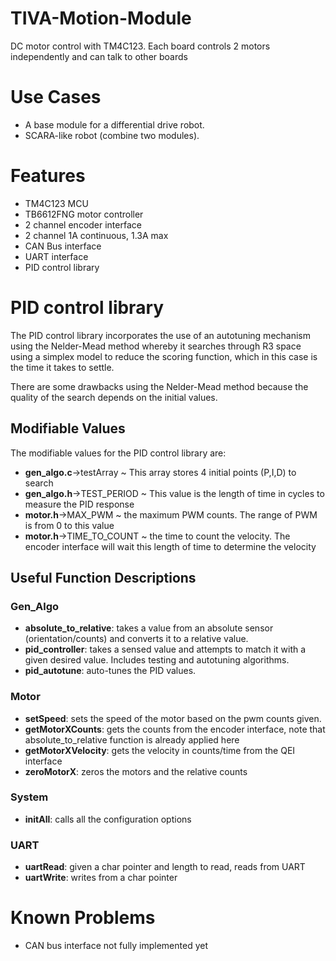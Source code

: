 # TIVA-Motion-Module
DC motor control with TM4C123. Each board controls 2 motors independently and can talk to other boards

# Use Cases
* A base module for a differential drive robot.
* SCARA-like robot (combine two modules).

# Features
* TM4C123 MCU
* TB6612FNG motor controller
* 2 channel encoder interface
* 2 channel 1A continuous, 1.3A max
* CAN Bus interface
* UART interface
* PID control library

# PID control library
The PID control library incorporates the use of an autotuning mechanism using the Nelder-Mead method whereby it searches through R3 space using a simplex model to reduce the scoring function, which in this case is the time it takes to settle.

There are some drawbacks using the Nelder-Mead method because the quality of the search depends on the initial values.

## Modifiable Values
The modifiable values for the PID control library are:
* **gen_algo.c**->testArray ~ This array stores 4 initial points (P,I,D) to search
* **gen_algo.h**->TEST_PERIOD ~ This value is the length of time in cycles to measure the PID response
* **motor.h**->MAX_PWM ~ the maximum PWM counts. The range of PWM is from 0 to this value
* **motor.h**->TIME_TO_COUNT ~ the time to count the velocity. The encoder interface will wait this length of time to determine the velocity

## Useful Function Descriptions
### Gen_Algo
* **absolute_to_relative**: takes a value from an absolute sensor (orientation/counts) and converts it to a relative value. 
* **pid_controller**: takes a sensed value and attempts to match it with a given desired value. Includes testing and autotuning algorithms.
* **pid_autotune**: auto-tunes the PID values.

### Motor
* **setSpeed**: sets the speed of the motor based on the pwm counts given.
* **getMotorXCounts**: gets the counts from the encoder interface, note that absolute_to_relative function is already applied here
* **getMotorXVelocity**: gets the velocity in counts/time from the QEI interface
* **zeroMotorX**: zeros the motors and the relative counts

### System
* **initAll**: calls all the configuration options 


### UART
* **uartRead**: given a char pointer and length to read, reads from UART
* **uartWrite**: writes from a char pointer

# Known Problems
* CAN bus interface not fully implemented yet


